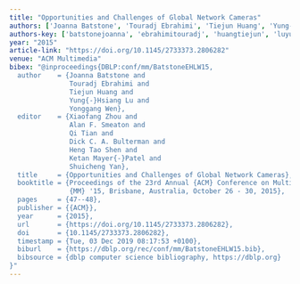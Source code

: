```yaml
---
title: "Opportunities and Challenges of Global Network Cameras"
authors: ['Joanna Batstone', 'Touradj Ebrahimi', 'Tiejun Huang', 'Yung-Hsiang Lu', 'Yonggang Wen']
authors-key: ['batstonejoanna', 'ebrahimitouradj', 'huangtiejun', 'luyunghsiang', 'wenyonggang']
year: "2015"
article-link: "https://doi.org/10.1145/2733373.2806282"
venue: "ACM Multimedia"
bibex: "@inproceedings{DBLP:conf/mm/BatstoneEHLW15,
  author    = {Joanna Batstone and
               Touradj Ebrahimi and
               Tiejun Huang and
               Yung{-}Hsiang Lu and
               Yonggang Wen},
  editor    = {Xiaofang Zhou and
               Alan F. Smeaton and
               Qi Tian and
               Dick C. A. Bulterman and
               Heng Tao Shen and
               Ketan Mayer{-}Patel and
               Shuicheng Yan},
  title     = {Opportunities and Challenges of Global Network Cameras},
  booktitle = {Proceedings of the 23rd Annual {ACM} Conference on Multimedia Conference,
               {MM} '15, Brisbane, Australia, October 26 - 30, 2015},
  pages     = {47--48},
  publisher = {{ACM}},
  year      = {2015},
  url       = {https://doi.org/10.1145/2733373.2806282},
  doi       = {10.1145/2733373.2806282},
  timestamp = {Tue, 03 Dec 2019 08:17:53 +0100},
  biburl    = {https://dblp.org/rec/conf/mm/BatstoneEHLW15.bib},
  bibsource = {dblp computer science bibliography, https://dblp.org}
}"
---
```

